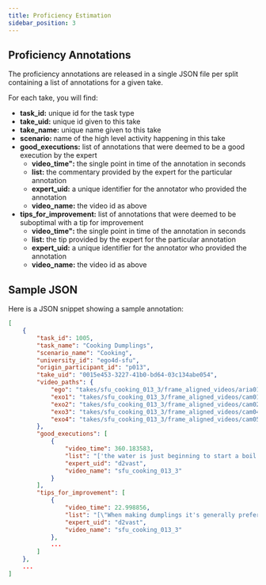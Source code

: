 ```yaml
---
title: Proficiency Estimation
sidebar_position: 3
---
```


## Proficiency Annotations

The proficiency annotations are released in a single JSON file per split containing a list of annotations for a given take. 

For each take, you will find:

  - **task_id:** unique id for the task type
  - **take_uid:** unique id given to this take
  - **take_name:** unique name given to this take
  - **scenario:** name of the high level activity happening in this take
  - **good_executions:** list of annotations that were deemed to be a good execution by the expert
    - **video_time":** the single point in time of the annotation in seconds
    - **list:** the commentary provided by the expert for the particular annotation
    - **expert_uid:** a unique identifier for the annotator who provided the annotation
    - **video_name:** the video id as above
  - **tips_for_improvement:** list of annotations that were deemed to be suboptimal with a tip for improvement
    - **video_time":** the single point in time of the annotation in seconds
    - **list:** the tip provided by the expert for the particular annotation
    - **expert_uid:** a unique identifier for the annotator who provided the annotation
    - **video_name:** the video id as above
    

## Sample JSON

Here is a JSON snippet showing a sample annotation:        

```json
[
    {
        "task_id": 1005, 
        "task_name": "Cooking Dumplings", 
        "scenario_name": "Cooking", 
        "university_id": "ego4d-sfu", 
        "origin_participant_id": "p013", 
        "take_uid": "0015e453-3227-41b0-bd64-03c134abe054", 
        "video_paths": {
            "ego": "takes/sfu_cooking_013_3/frame_aligned_videos/aria01_214-1.mp4", 
            "exo1": "takes/sfu_cooking_013_3/frame_aligned_videos/cam01.mp4", 
            "exo2": "takes/sfu_cooking_013_3/frame_aligned_videos/cam02.mp4", 
            "exo3": "takes/sfu_cooking_013_3/frame_aligned_videos/cam04.mp4", 
            "exo4": "takes/sfu_cooking_013_3/frame_aligned_videos/cam05.mp4"
        }, 
        "good_executions": [
            {
                "video_time": 360.183583, 
                "list": "['the water is just beginning to start a boil']", 
                "expert_uid": "d2vast", 
                "video_name": "sfu_cooking_013_3"
            }
        ], 
        "tips_for_improvement": [
            {
                "video_time": 22.998856, 
                "list": "[\"When making dumplings it's generally preferable to steam the dumpling or to pan-fry it.\"]", 
                "expert_uid": "d2vast", 
                "video_name": "sfu_cooking_013_3"
            }, 
            ...
        ]
    },
    ...
]
```




  




